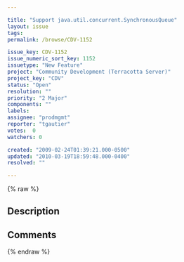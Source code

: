```yaml
---

title: "Support java.util.concurrent.SynchronousQueue"
layout: issue
tags: 
permalink: /browse/CDV-1152

issue_key: CDV-1152
issue_numeric_sort_key: 1152
issuetype: "New Feature"
project: "Community Development (Terracotta Server)"
project_key: "CDV"
status: "Open"
resolution: ""
priority: "2 Major"
components: ""
labels: 
assignee: "prodmgmt"
reporter: "tgautier"
votes:  0
watchers: 0

created: "2009-02-24T01:39:21.000-0500"
updated: "2010-03-19T18:59:48.000-0400"
resolved: ""

---
```




{% raw %}



## Description

<div markdown="1" class="description">



</div>

## Comments



{% endraw %}
